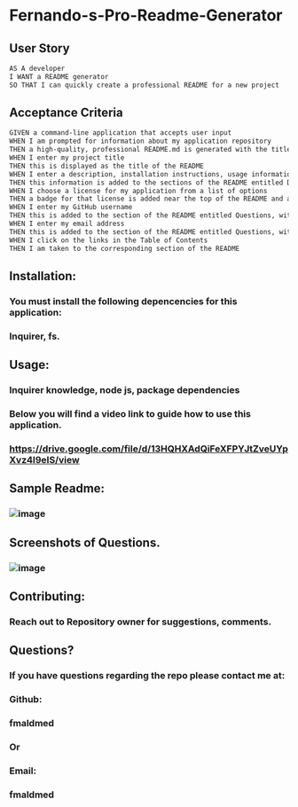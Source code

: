 # Fernando-s-Pro-Readme-Generator
## User Story

```md
AS A developer
I WANT a README generator
SO THAT I can quickly create a professional README for a new project
```

## Acceptance Criteria

```md
GIVEN a command-line application that accepts user input
WHEN I am prompted for information about my application repository
THEN a high-quality, professional README.md is generated with the title of my project and sections entitled Description, Table of Contents, Installation, Usage, License, Contributing, Tests, and Questions
WHEN I enter my project title
THEN this is displayed as the title of the README
WHEN I enter a description, installation instructions, usage information, contribution guidelines, and test instructions
THEN this information is added to the sections of the README entitled Description, Installation, Usage, Contributing, and Tests
WHEN I choose a license for my application from a list of options
THEN a badge for that license is added near the top of the README and a notice is added to the section of the README entitled License that explains which license the application is covered under
WHEN I enter my GitHub username
THEN this is added to the section of the README entitled Questions, with a link to my GitHub profile
WHEN I enter my email address
THEN this is added to the section of the README entitled Questions, with instructions on how to reach me with additional questions
WHEN I click on the links in the Table of Contents
THEN I am taken to the corresponding section of the README
```

## Installation:
  ### You must install the following depencencies for this application:
  ### Inquirer, fs.

## Usage:
  ### Inquirer knowledge, node js, package dependencies
  ### Below you will find a video link to guide how to use this application.
  ### https://drive.google.com/file/d/13HQHXAdQiFeXFPYJtZveUYpXvz4I9eIS/view

## Sample Readme:
### ![image](https://user-images.githubusercontent.com/113961091/227115714-c2e4f7c4-f8ec-4b95-abd5-d6ddb83cb6da.png)

## Screenshots of Questions.
### ![image](https://user-images.githubusercontent.com/113961091/227115608-abf094f5-ec46-4f85-952f-acc522291887.png)

## Contributing:
  ### Reach out to Repository owner for suggestions, comments.


## Questions?
  ### If you have questions regarding the repo please contact me at:
  ### Github:
  ### fmaldmed
  ### Or
  ### Email:
  ### fmaldmed
